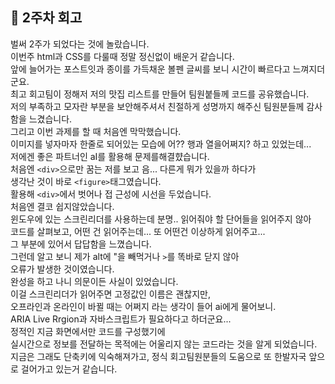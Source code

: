 ## 📝 2주차 회고
벌써 2주가 되었다는 것에 놀랐습니다.  
이번주 html과 CSS를 다룰때 정말 정신없이 배운거 같습니다.  
앞에 늘어가는 포스트잇과 종이를 가득채운 볼펜 글씨를 보니 시간이 빠르다고 느껴지더군요.  
최고 회고팀이 정해저 저의 맛집 리스트를 만들어 팀원붙들께 코드를 공유했습니다.  
저의 부족하고 모자란 부분을 보안해주셔서 친절하게 성명까지 해주신 팀원분들께 감사함을 느겼습니다.  
그리고 이번 과제를 할 때 처음엔 막막했습니다.  
이미지를 넣자마자 한줄로 되어있는 모습에 어?? 행과 열을어쩌지? 하고 있었는데...  
저에겐 좋은 파트너인 aI를 활용해 문제를해결햤습니다.  
처음엔 `<div>`으로만 꿈는 저를 보고 음... 다른게 뭐가 있을까 하다가  
생각난 것이 바로 `<figure>`태그였습니다.  
활용해 `<div>`에서 벗어나 접
근성에 시선을 두었습니다.  
처음엔 결코 쉽지않았습니다.  
윈도우에 있는 스크린리더를 사용하는데 분명.. 읽어줘야 할 단어들을 읽어주지 않아  
코드를 살펴보고, 어떤 건 읽어주는데... 또 어떤건 이상하게 읽어주고...  
그 부분에 있어서 답답함을 느꼈습니다.  
그런데 알고 보니 제가 alt에 "을 빼먹거나 `>`를 똑바로 닫지 않아  
오류가 발생한 것이였습니다.  
완성을 하고 나니 의문이든 사실이 있었습니다.  
이걸 스크린리더가 읽어주면 고정값인 이름은 괜찮지만,  
오프라인과 온라인이 바뀔 때는 어쩌지 라는 생각이 들어 ai에게 물어보니.  
ARIA Live Rrgion과 자바스크립트가 필요하다고 하더군요...  
정적인 지금 화면에서만 코드를 구성했기에  
실시간으로 정보를 전달하는 목적에는 어울리지 않는 코드라는 것을 알게 되었습니다.  
지금은 그래도 단축키에 익숙해져가고, 정식 회고팀원분들의 도움으로 또 한발자국 앞으로 걸어가고 있는거 같습니다.
